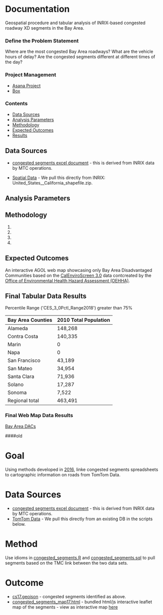 # Documentation
Geospatial procedure and tabular analysis of INRIX-based congested roadway XD segments in the Bay Area.  

### Define the Problem Statement  

Where are the most congested Bay Area roadways? What are the vehicle hours of delay? Are the congested segments different at different times of the day?  

### Project Management 

- [Asana Project](https://app.asana.com/0/412103232252676/1128376588486927) 
- [Box](https://mtcdrive.box.com/s/j4qnkfwupq1xvsuwzpuyirzp3x4bolup)

### Contents 

- [Data Sources](#data-sources)
- [Analysis Parameters](#analysis-parameters)
- [Methodology](#methodology)
- [Expected Outcomes](#expected-outcomes)
- [Results](#results)

## Data Sources  

- [congested segments excel document](https://github.com/BayAreaMetro/Data-And-Visualization-Projects/blob/master/congested_segments/2018/data/2018-Weekday-Summary.xlsx) - this is derived from INRIX data by MTC operations.  

- [Spatial Data](https://inrix.sharepoint.com/:f:/g/Sales/Sales_Engineering/EhLr_r3avPFKgNhpMNb2X9IBXFW-2SmjmqKqIxbEoAgK9g?e=PT30Ht) - We pull this directly from INRIX: United_States__California_shapefile.zip.
 
## Analysis Parameters  
  

## Methodology  

1.  
2.  
3. 
4. 

## Expected Outcomes

An interactive AGOL web map showcasing only Bay Area Disadvantaged Communities based on the [CalEnviroScreen 3.0](https://oehha.ca.gov/calenviroscreen/report/calenviroscreen-30) data contcreated by the [Office of Environmental Health Hazard Assessment (OEHHA)](https://oehha.ca.gov/).  


## Final Tabular Data Results  

Percentile Range ('CES_3_0Pctl_Range2018') greater than 75%

| Bay Area Counties  	| 2010 Total Population | 
|-----------------------|-----------------------|
| Alameda               | 148,268           	| 
| Contra Costa	 	 	| 140,335	            | 
| Marin	 	 	        | 0	                    | 
| Napa                  | 0 	                | 
| San Francisco	 	 	| 43,189                |  
| San Mateo	 	        | 34,954	            | 
| Santa Clara           | 71,936                | 
| Solano    	 	 	| 17,287 	            | 
| Sonoma 	 	        | 7,522	                | 
| Regional total        | 463,491               | 


### Final Web Map Data Results  

[Bay Area DACs](https://mtc.maps.arcgis.com/home/webmap/viewer.html?webmap=fb249db7b20644f7b94ecd8a0d8c2207&extent=-124.0323,37.1176,-120.6567,38.5514)  





####old
# Goal 

Using methods developed in [2016](https://github.com/BayAreaMetro/Data-And-Visualization-Projects/tree/a12f64779e17d3d19cebb5657ff50afa90d2b195/congested_segments/2016), linke congested segments spreadsheets to cartographic information on roads from TomTom Data.  

# Data Sources

- [congested segments excel document](https://github.com/BayAreaMetro/Data-And-Visualization-Projects/blob/master/congested_segments/2017/data/WeekdayCongestedSegmentsList_2017_v2.xlsx) - this is derived from INRIX data by MTC operations.  
- [TomTom Data](http://gis.mtc.ca.gov/home/tomtom.html) - We pull this directly from an existing DB in the scripts below. 

# Method

Use idioms in [congested_segments.R](congested_segments.R) and [congested_segments.sql](congested_segments.sql) to pull segments based on the TMC link between the two data sets. 

# Outcome

- [cs17.geojson](cs17.geojson) - congested segments identified as above.  
- [congested_segments_map17.html](congested_segments_map17.html) - bundled html/js interactive leaflet map of the segments - view as interactive map [here](https://cdn.rawgit.com/BayAreaMetro/Data-And-Visualization-Projects/master/congested_segments/2017/congested_segments_map17.html)
